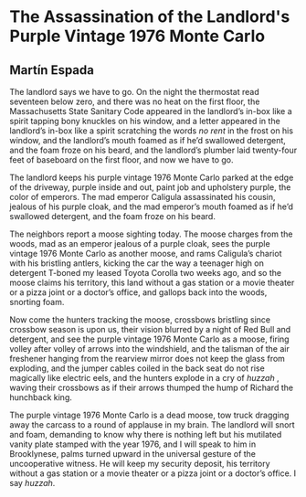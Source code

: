 # The Assassination of the Landlord's Purple Vintage 1976 Monte Carlo
## Martín Espada
The landlord says we have to go. On the night the thermostat read seventeen
below zero, and there was no heat on the first floor, the Massachusetts State
Sanitary Code appeared in the landlord’s in-box like a spirit tapping bony
knuckles on his window, and a letter appeared in the landlord’s in-box
like a spirit scratching the words _no rent_ in the frost on his window,
and the landlord’s mouth foamed as if he’d swallowed detergent,
and the foam froze on his beard, and the landlord’s plumber laid
twenty-four feet of baseboard on the first floor, and now we have to go.

The landlord keeps his purple vintage 1976 Monte Carlo parked at the edge
of the driveway, purple inside and out, paint job and upholstery purple,
the color of emperors. The mad emperor Caligula assassinated his cousin,
jealous of his purple cloak, and the mad emperor’s mouth foamed
as if he’d swallowed detergent, and the foam froze on his beard.

The neighbors report a moose sighting today. The moose charges from the woods,
mad as an emperor jealous of a purple cloak, sees the purple vintage
1976 Monte Carlo as another moose, and rams Caligula’s chariot with
his bristling antlers, kicking the car the way a teenager high on detergent
T-boned my leased Toyota Corolla two weeks ago, and so the moose claims
his territory, this land without a gas station or a movie theater or a pizza
joint
or a doctor’s office, and gallops back into the woods, snorting foam.

Now come the hunters tracking the moose, crossbows bristling since crossbow
season is upon us, their vision blurred by a night of Red Bull and detergent,
and see the purple vintage 1976 Monte Carlo as a moose, firing volley
after volley of arrows into the windshield, and the talisman of the air
freshener
hanging from the rearview mirror does not keep the glass from exploding,
and the jumper cables coiled in the back seat do not rise magically like
electric
eels, and the hunters explode in a cry of _huzzah_ , waving their crossbows
as if their arrows thumped the hump of Richard the hunchback king.

The purple vintage 1976 Monte Carlo is a dead moose, tow truck dragging
away the carcass to a round of applause in my brain. The landlord will snort
and foam, demanding to know why there is nothing left but his mutilated
vanity plate stamped with the year 1976, and I will speak to him in
Brooklynese,
palms turned upward in the universal gesture of the uncooperative witness.
He will keep my security deposit, his territory without a gas station
or a movie theater or a pizza joint or a doctor’s office. I say _huzzah_.
